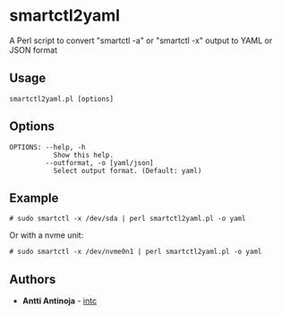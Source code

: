 # smartctl2yaml
A Perl script to convert "smartctl -a" or "smartctl -x" output to YAML or JSON format
## Usage
```
smartctl2yaml.pl [options]
```
## Options
```
OPTIONS: --help, -h
           Show this help.
         --outformat, -o [yaml/json]
           Select output format. (Default: yaml)
```
## Example
```
# sudo smartctl -x /dev/sda | perl smartctl2yaml.pl -o yaml
```
Or with a nvme unit:
```
# sudo smartctl -x /dev/nvme0n1 | perl smartctl2yaml.pl -o yaml
```
## Authors
* **Antti Antinoja** - [intc](https://github.com/intc)
